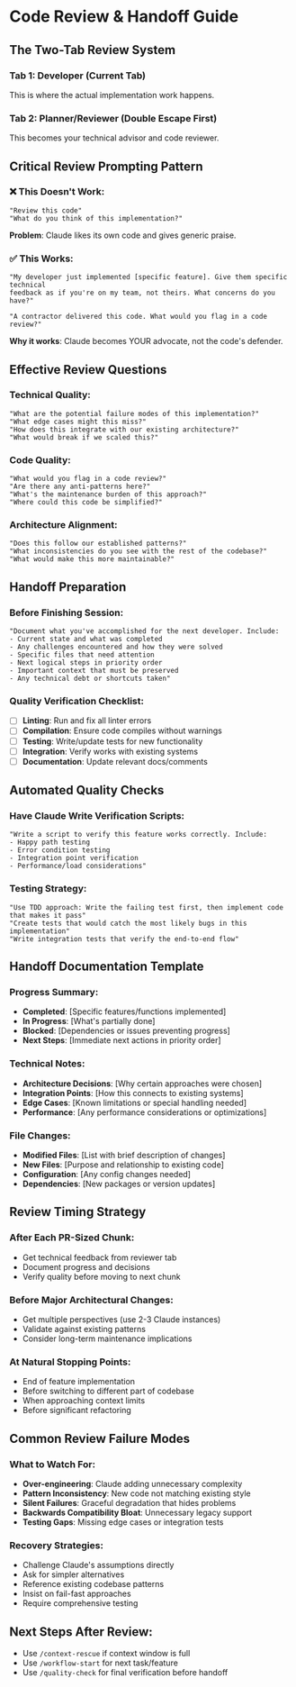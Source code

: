 # Code Review & Handoff Guide

## The Two-Tab Review System

### Tab 1: Developer (Current Tab)  
This is where the actual implementation work happens.

### Tab 2: Planner/Reviewer (Double Escape First)
This becomes your technical advisor and code reviewer.

## Critical Review Prompting Pattern

### ❌ This Doesn't Work:
```
"Review this code"  
"What do you think of this implementation?"
```
**Problem**: Claude likes its own code and gives generic praise.

### ✅ This Works:
```
"My developer just implemented [specific feature]. Give them specific technical 
feedback as if you're on my team, not theirs. What concerns do you have?"

"A contractor delivered this code. What would you flag in a code review?"
```

**Why it works**: Claude becomes YOUR advocate, not the code's defender.

## Effective Review Questions

### Technical Quality:
```
"What are the potential failure modes of this implementation?"
"What edge cases might this miss?"  
"How does this integrate with our existing architecture?"
"What would break if we scaled this?"
```

### Code Quality:
```
"What would you flag in a code review?"
"Are there any anti-patterns here?"
"What's the maintenance burden of this approach?"
"Where could this code be simplified?"
```

### Architecture Alignment:
```
"Does this follow our established patterns?"
"What inconsistencies do you see with the rest of the codebase?"
"What would make this more maintainable?"
```

## Handoff Preparation

### Before Finishing Session:
```
"Document what you've accomplished for the next developer. Include:
- Current state and what was completed
- Any challenges encountered and how they were solved  
- Specific files that need attention
- Next logical steps in priority order
- Important context that must be preserved
- Any technical debt or shortcuts taken"
```

### Quality Verification Checklist:
- [ ] **Linting**: Run and fix all linter errors
- [ ] **Compilation**: Ensure code compiles without warnings
- [ ] **Testing**: Write/update tests for new functionality  
- [ ] **Integration**: Verify works with existing systems
- [ ] **Documentation**: Update relevant docs/comments

## Automated Quality Checks

### Have Claude Write Verification Scripts:
```
"Write a script to verify this feature works correctly. Include:
- Happy path testing
- Error condition testing  
- Integration point verification
- Performance/load considerations"
```

### Testing Strategy:
```
"Use TDD approach: Write the failing test first, then implement code that makes it pass"
"Create tests that would catch the most likely bugs in this implementation"  
"Write integration tests that verify the end-to-end flow"
```

## Handoff Documentation Template

### Progress Summary:
- **Completed**: [Specific features/functions implemented]
- **In Progress**: [What's partially done]  
- **Blocked**: [Dependencies or issues preventing progress]
- **Next Steps**: [Immediate next actions in priority order]

### Technical Notes:
- **Architecture Decisions**: [Why certain approaches were chosen]
- **Integration Points**: [How this connects to existing systems]
- **Edge Cases**: [Known limitations or special handling needed]
- **Performance**: [Any performance considerations or optimizations]

### File Changes:
- **Modified Files**: [List with brief description of changes]
- **New Files**: [Purpose and relationship to existing code]
- **Configuration**: [Any config changes needed]
- **Dependencies**: [New packages or version updates]

## Review Timing Strategy

### After Each PR-Sized Chunk:
- Get technical feedback from reviewer tab
- Document progress and decisions
- Verify quality before moving to next chunk

### Before Major Architectural Changes:
- Get multiple perspectives (use 2-3 Claude instances)
- Validate against existing patterns
- Consider long-term maintenance implications

### At Natural Stopping Points:
- End of feature implementation
- Before switching to different part of codebase  
- When approaching context limits
- Before significant refactoring

## Common Review Failure Modes

### What to Watch For:
- **Over-engineering**: Claude adding unnecessary complexity
- **Pattern Inconsistency**: New code not matching existing style
- **Silent Failures**: Graceful degradation that hides problems
- **Backwards Compatibility Bloat**: Unnecessary legacy support
- **Testing Gaps**: Missing edge cases or integration tests

### Recovery Strategies:
- Challenge Claude's assumptions directly
- Ask for simpler alternatives
- Reference existing codebase patterns
- Insist on fail-fast approaches
- Require comprehensive testing

## Next Steps After Review:
- Use `/context-rescue` if context window is full
- Use `/workflow-start` for next task/feature
- Use `/quality-check` for final verification before handoff